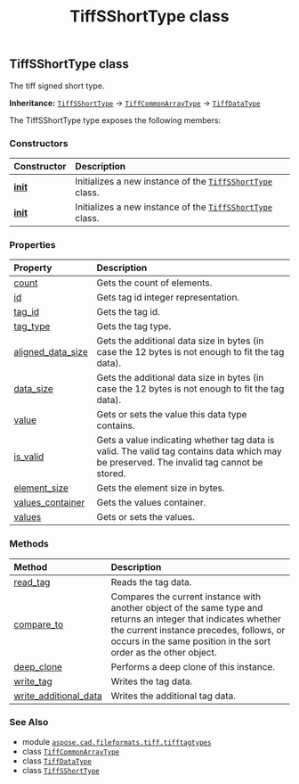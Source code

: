 ﻿---
title: TiffSShortType class
second_title: Aspose.CAD for Python via .NET API References
description: 
type: docs
weight: 120
url: /python-net/aspose.cad.fileformats.tiff.tifftagtypes/tiffsshorttype/
is_root: false
---

## TiffSShortType class

The tiff signed short type.



**Inheritance:** [`TiffSShortType`](/cad/python-net/aspose.cad.fileformats.tiff.tifftagtypes/tiffsshorttype) → 
[`TiffCommonArrayType`](/cad/python-net/aspose.cad.fileformats.tiff.tifftagtypes/tiffcommonarraytype) → 
[`TiffDataType`](/cad/python-net/aspose.cad.fileformats.tiff/tiffdatatype)



The TiffSShortType type exposes the following members:

### Constructors
| Constructor | Description |
| :- | :- |
| [__init__](/cad/python-net/aspose.cad.fileformats.tiff.tifftagtypes/tiffsshorttype/__init__/#aspose.cad.fileformats.tiff.enums.TiffTags) | Initializes a new instance of the [`TiffSShortType`](/cad/python-net/aspose.cad.fileformats.tiff.tifftagtypes/tiffsshorttype) class. |
| [__init__](/cad/python-net/aspose.cad.fileformats.tiff.tifftagtypes/tiffsshorttype/__init__/#int) | Initializes a new instance of the [`TiffSShortType`](/cad/python-net/aspose.cad.fileformats.tiff.tifftagtypes/tiffsshorttype) class. |


### Properties
| Property | Description |
| :- | :- |
| [count](/cad/python-net/aspose.cad.fileformats.tiff.tifftagtypes/tiffsshorttype/count) | Gets the count of elements. |
| [id](/cad/python-net/aspose.cad.fileformats.tiff.tifftagtypes/tiffsshorttype/id) | Gets tag id integer representation. |
| [tag_id](/cad/python-net/aspose.cad.fileformats.tiff.tifftagtypes/tiffsshorttype/tag_id) | Gets the tag id. |
| [tag_type](/cad/python-net/aspose.cad.fileformats.tiff.tifftagtypes/tiffsshorttype/tag_type) | Gets the tag type. |
| [aligned_data_size](/cad/python-net/aspose.cad.fileformats.tiff.tifftagtypes/tiffsshorttype/aligned_data_size) | Gets the additional data size in bytes (in case the 12 bytes is not enough to fit the tag data). |
| [data_size](/cad/python-net/aspose.cad.fileformats.tiff.tifftagtypes/tiffsshorttype/data_size) | Gets the additional data size in bytes (in case the 12 bytes is not enough to fit the tag data). |
| [value](/cad/python-net/aspose.cad.fileformats.tiff.tifftagtypes/tiffsshorttype/value) | Gets or sets the value this data type contains. |
| [is_valid](/cad/python-net/aspose.cad.fileformats.tiff.tifftagtypes/tiffsshorttype/is_valid) | Gets a value indicating whether tag data is valid. The valid tag contains data which may be preserved. The invalid tag cannot be stored. |
| [element_size](/cad/python-net/aspose.cad.fileformats.tiff.tifftagtypes/tiffsshorttype/element_size) | Gets the element size in bytes. |
| [values_container](/cad/python-net/aspose.cad.fileformats.tiff.tifftagtypes/tiffsshorttype/values_container) | Gets the values container. |
| [values](/cad/python-net/aspose.cad.fileformats.tiff.tifftagtypes/tiffsshorttype/values) | Gets or sets the values. |


### Methods
| Method | Description |
| :- | :- |
| [read_tag](/cad/python-net/aspose.cad.fileformats.tiff.tifftagtypes/tiffsshorttype/read_tag/#aspose.cad.fileformats.tiff.filemanagement.TiffStreamReader-int) | Reads the tag data. |
| [compare_to](/cad/python-net/aspose.cad.fileformats.tiff.tifftagtypes/tiffsshorttype/compare_to/#any) | Compares the current instance with another object of the same type and returns an integer that indicates whether the current instance precedes, follows, or occurs in the same position in the sort order as the other object. |
| [deep_clone](/cad/python-net/aspose.cad.fileformats.tiff.tifftagtypes/tiffsshorttype/deep_clone/#) | Performs a deep clone of this instance. |
| [write_tag](/cad/python-net/aspose.cad.fileformats.tiff.tifftagtypes/tiffsshorttype/write_tag/#aspose.cad.fileformats.tiff.filemanagement.TiffStreamWriter-int) | Writes the tag data. |
| [write_additional_data](/cad/python-net/aspose.cad.fileformats.tiff.tifftagtypes/tiffsshorttype/write_additional_data/#aspose.cad.fileformats.tiff.filemanagement.TiffStreamWriter) | Writes the additional tag data. |



### See Also
* module [`aspose.cad.fileformats.tiff.tifftagtypes`](..)
* class [`TiffCommonArrayType`](/cad/python-net/aspose.cad.fileformats.tiff.tifftagtypes/tiffcommonarraytype)
* class [`TiffDataType`](/cad/python-net/aspose.cad.fileformats.tiff/tiffdatatype)
* class [`TiffSShortType`](/cad/python-net/aspose.cad.fileformats.tiff.tifftagtypes/tiffsshorttype)
